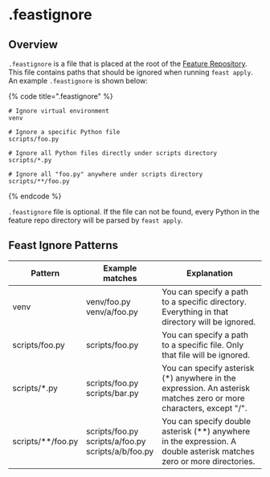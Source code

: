 # .feastignore

## Overview

`.feastignore` is a file that is placed at the root of the [Feature Repository](../concepts/feature-repository.md). This file contains paths that should be ignored when running `feast apply`. An example `.feastignore` is shown below:

{% code title=".feastignore" %}
```
# Ignore virtual environment
venv

# Ignore a specific Python file
scripts/foo.py

# Ignore all Python files directly under scripts directory
scripts/*.py

# Ignore all "foo.py" anywhere under scripts directory
scripts/**/foo.py
```
{% endcode %}

`.feastignore` file is optional. If the file can not be found, every Python in the feature repo directory will be parsed by `feast apply`.

## Feast Ignore Patterns

| Pattern           | Example matches                                          | Explanation                                                                                                          |
| ----------------- | -------------------------------------------------------- | -------------------------------------------------------------------------------------------------------------------- |
| venv              | venv/foo.py<br>venv/a/foo.py                             | You can specify a path to a specific directory. Everything in that directory will be ignored.                        |
| scripts/foo.py    | scripts/foo.py                                           | You can specify a path to a specific file. Only that file will be ignored.                                           |
| scripts/*.py      | scripts/foo.py<br>scripts/bar.py                         | You can specify asterisk (*) anywhere in the expression. An asterisk matches zero or more characters, except "/".    |
| scripts/**/foo.py | scripts/foo.py<br>scripts/a/foo.py<br>scripts/a/b/foo.py | You can specify double asterisk (**) anywhere in the expression. A double asterisk matches zero or more directories. |
